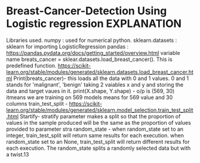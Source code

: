 # Breast-Cancer-Detection Using Logistic regression EXPLANATION
Libraries used.
numpy : used for numerical python.
sklearn.datasets : 
sklearn for importing LogisticRegression
pandas : https://pandas.pydata.org/docs/getting_started/overview.html
variable name breats_cancer = sklear.datasets.load_breast_cancer(). This is predefined function. 
https://scikit-learn.org/stable/modules/generated/sklearn.datasets.load_breast_cancer.html
Print(breats_cancer)- this loads all the data with  0 and 1 values. 0 and 1 stands for 'malignant', 'benign'
taking 2 vaiables x and y and storing the data and target vaues in it.
print(X.shape, Y.shape) - o/p is (569, 30) itmeans we are training on 569 models means for 569 value and 30 columns
train_test_split - https://scikit-learn.org/stable/modules/generated/sklearn.model_selection.train_test_split.html
Startify- stratify parameter makes a split so that the proportion of values in the sample produced will be the same as the proportion of values provided to parameter stra
random_state - when random_state set to an integer, train_test_split will return same results for each execution. when random_state set to an None, train_test_split will return different results for each execution. The random_state splits a randomly selected data but with a twist.13

